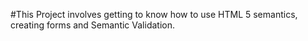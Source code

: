 #This Project involves getting to know how to use HTML 5 semantics, creating forms and Semantic Validation.